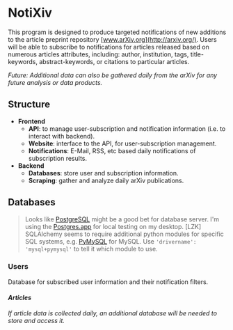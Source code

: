 # NotiXiv

This program is designed to produce targeted notifications of new additions to the article preprint
repository [www.arXiv.org](http://arxiv.org/).  Users will be able to subscribe to notifications
for articles released based on numerous articles attributes, including: author, institution, tags,
title-keywords, abstract-keywords, or citations to particular articles.

*Future: Additional data can also be gathered daily from the arXiv for any future analysis or data
products.*


## Structure
-   **Frontend**
    +   **API**: to manage user-subscription and notification information (i.e. to interact with
        backend).
    +   **Website**: interface to the API, for user-subscription management.
    +   **Notifications**: E-Mail, RSS, etc based daily notifications of subscription results.
-   **Backend**
    +   **Databases**: store user and subscription information.
    +   **Scraping**: gather and analyze daily arXiv publications.


## Databases
> Looks like [PostgreSQL](http://www.postgresql.org/) might be a good bet for database server.  I'm
  using the [Postgres.app](http://postgresapp.com/) for local testing on my desktop.  [LZK]
> SQLAlchemy seems to require additional python modules for specific SQL systems, e.g.
  [PyMySQL](http://docs.sqlalchemy.org/en/rel_0_9/dialects/mysql.html#module-sqlalchemy.dialects.mysql.pymysql)
  for MySQL.  Use ``'drivername': 'mysql+pymysql'`` to tell it which module to use.

### Users  
Database for subscribed user information and their notification filters.

#### *Articles*
*If article data is collected daily, an additional database will be needed to store and access it.*
